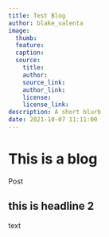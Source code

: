 ```yaml
---
title: Test Blog
author: blake_valenta
image:
  thumb:
  feature:
  caption:
  source:
    title:
    author:
    source_link:
    author_link:
    license:
    license_link:
description: A short blurb
date: 2021-10-07 11:11:00
---
```

# This is a blog

Post

## this is headline 2

text
